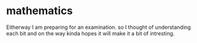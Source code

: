 # mathematics
Eitherway I am preparing for an examination. so I thought of understanding each bit and on the way kinda hopes it will make it a bit of intresting.
